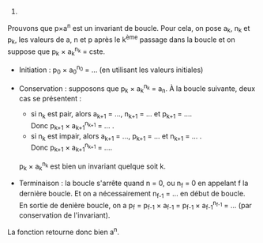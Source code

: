 1. 
Prouvons que p×a<sup>n</sup> est un invariant de boucle.
Pour cela, on pose a<sub>k</sub>, n<sub>k</sub> et p<sub>k</sub>, les valeurs de a, n et p après le k<sup>ème</sup> passage dans la boucle et on suppose que p<sub>k</sub> × a<sub>k</sub><sup>n<sub>k</sub></sup> = cste.  

- Initiation : p<sub>0</sub> × a<sub>0</sub><sup>n<sub>0</sub></sup> = ... (en utilisant les valeurs initiales)  
- Conservation : supposons que p<sub>k</sub> × a<sub>k</sub><sup>n<sub>k</sub></sup> = a<sub>n</sub>. À la boucle suivante, deux cas se présentent :
  - si n<sub>k</sub> est pair, alors a<sub>k+1</sub> = ..., n<sub>k+1</sub> = ... et p<sub>k+1</sub> = ....    
    Donc p<sub>k+1</sub> × a<sub>k+1</sub><sup>n<sub>k+1</sub></sup> = ... .  
  - si n<sub>k</sub> est impair, alors a<sub>k+1</sub> = ..., p<sub>k+1</sub> = ... et n<sub>k+1</sub> = ... .  
    Donc p<sub>k+1</sub> × a<sub>k+1</sub><sup>n<sub>k+1</sub></sup> = ....  
  
  p<sub>k</sub> × a<sub>k</sub><sup>n<sub>k</sub></sup> est bien un invariant quelque soit k.

- Terminaison : la boucle s'arrête quand n = 0, ou n<sub>f</sub> = 0 en appelant f la dernière boucle. Et on a nécessairement n<sub>f-1</sub> = ... en début de boucle.<br>
En sortie de denière boucle, on a p<sub>f</sub> = p<sub>f-1</sub> × a<sub>f-1</sub> = p<sub>f-1</sub> × a<sub>f-1</sub><sup>n<sub>f-1</sub></sup> = ... (par conservation de l'invariant). 

La fonction retourne donc bien a<sup>n</sup>.
